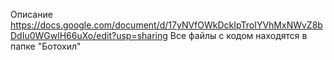 Описание https://docs.google.com/document/d/17yNVfOWkDckIpTroIYVhMxNWvZ8bDdIu0WGwlH66uXo/edit?usp=sharing
Все файлы с кодом находятся в папке "Ботохил"
